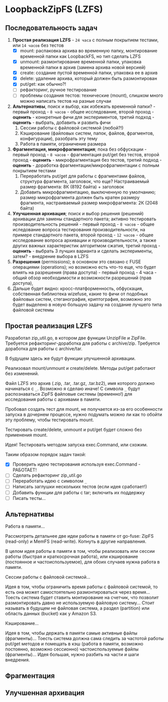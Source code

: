 # LoopbackZipFS (LZFS)

## Последовательность задач

1. **Простая реализация LZFS** - `24 часа` с полным покрытием тестами, или `14 часов` без тестов
    - [x] mount: распаковка архива во временную папку, монтирование временной папки как LoopbackFS, но тип сделать LZFS
    - [x] unmount: размонтирование временной папки, упаковка временной папки в архив (замена архива новой версией)
    - [x] create: создание пустой временной папки, упаковка ее в архив
    - [x] delete: удаление архива, который должен быть размонтирован
    - [x] put/get: как обычно?!
    - [ ] рефакторинг, ручное тестирование
    - [ ] проблемы создания тестов: технические (mount), слишком много можно написать тестов на разные случаи
2. **Альтернативы**, поиск и выбор, как избежать временной папки? - первый проход - `8 часов` - общее исследование, второй проход - **оценить** - конкретные фичи для экспериментов, третий подход - **оценить** - выбрать, добавить и развить фичи
    1. Сессии работы с файловой системой (любой?!)
    2. Кэширование (файловых систем, папок, файлов, фрагментов, конфигурации), разобрать эту тему
    3. Работа в памяти, ограничение размера
3. **Фрагментация, микрофрагментация**; пока без обфускации - первый проход - `8 часов` - фрагментация put/get без тестов, второй проход - **оценить** - микрофрагментация без тестов, третий подход - **оценить** - доработка фрагментации/микрофрагментации с полным покрытием тестами
    1. Переработать put/get для работы с фрагментами файлов, структура фрагмента, заголовок, что еще? Настраиваемый размер фрагмента: 8К (8192 байта) + заголовок
    2. Добавить микрофрагментацию, выключенную по умолчанию; размер микрофрагмента должен быть кратен размеру фрагмента, настраиваемый размер микрофрагмента: 2К (2048 байта)
4. **Улучшенная архивация**; поиск и выбор решения (решений) архивации для замены стандартного пакета; активно тестировать производительность решений - первый проход - `8 часов` - общее иследование вопроса тестирования производительности, на примере стандартного пакета, второй проход - `12 часов` - общее исследование вопроса архивации и производительности, а также других важных характеристик алгоритмом сжатия, третий проход - **оценить** - выбрать 3 лучших варианта и сделать эксперименты, затем? - внедрение выбора в LZFS
5. **Разрешения** (permissions); в основном это связано с FUSE операциями (operations); но возможно есть что-то еще, что будет влиять на разрешения (права доступа) - первый проход - 4 часа - общий обзор необходимости и возможности разрешений (прав доступа), 
6. Дальше будет видно: кросс-платформенность, обфускация, собственная библиотека wizefuse, какие то фичи от подобных файловых систем, стеганография, криптография, возможно это будет выделено в новую большую задачу на создание лучшего типа файловой системы

## Простая реализация LZFS

Разработал zip_util.go, в котором две функции UnzipFile и ZipFile. Требуется рефакторинг-доработка для работы с archive/zip. Требуется доработка для работы с archive/tar.

В будущем здесь же будут функции улучшенной архивации.

Реализовал mount/unmount и create/delete. Методы put/get работают без изменений.

Файл LZFS это архив (.zip, .tar, .tar.gz, .tar.bz2), имя которого должно начинаться с `_`. Возможно я сделаю иначе! С символа `_` будут распознаваться ZipFS файловые системы (временно!) для исследования работы с архивами в памяти.

Пробовал создать тест для mount, не получается из-за его особенности запуска в дочернем процессе, нужно подумать можно ли как то обойти эту проблему, чтобы тестировать mount.

Тестировать create/delete, unmount и put/get будет сложно без применения mount.

Идея! Тестировать методом запуска exec.Command, или схожим.

Таким образом порядок задач такой:

- [x] Проверить идею тестирования используя exec.Command - РАБОТАЕТ!
- [ ] Сделать рефакторинг zip_util.go
- [ ] Переработать идею с символом `_`
- [ ] Написать заглушки нескольких тестов (если идея сработает!)
- [ ] Добавить функции для работы с tar; включить их поддержку
- [ ] Писать тесты...

## Альтернативы

Работа в памяти...

Рассмотреть детальнее две идеи работы в памяти от go-fuse: ZipFS (read-only) и MemFS (read-write). Копнуть в другие направления.

В целом идея работы в памяти в том, чтобы реализовать или сессии работы (быстрая и краткосрочная работа), или кэширование (постоянное и частоиспользуемое), для обоих случаев нужна работа в памяти.

Сессии работы с файловой системой...

Идея в том, чтобы ограничить время работы с файловой системой, то есть она может самостоятельно размонтироваться через время... Тоесть система будет ставить монтирование на счетчик, что позволит размонтировать давно не используемую файловую систему... Стоит называть в будущем не файловая система, а раздел (partition) или область данных (bucket) как у Amazon S3.

Кэширование...

Идея в том, чтобы держать в памяти самые активные файлы (фрагменты)... Тоесть система должна сама следить за частотой работы put/get методов и помещать в кэш (работа в памяти, возможно постоянно, возможно сессионно) частоиспользуемые файлы (фрагменты)... Идея большая, нужно разбить на части и шаги внедрения.

## Фрагментация



## Улучшенная архивация


